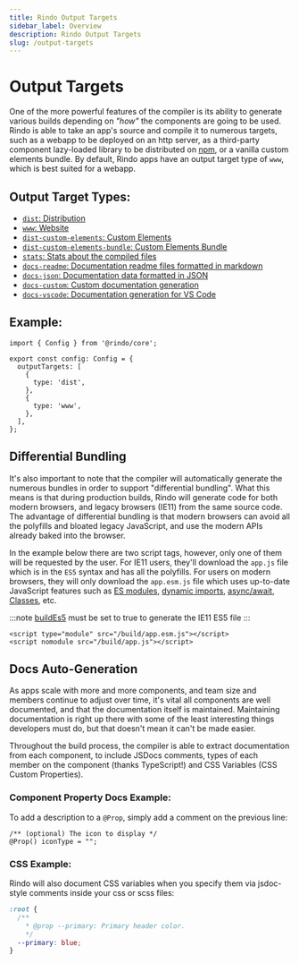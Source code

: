 ```yaml
---
title: Rindo Output Targets
sidebar_label: Overview
description: Rindo Output Targets
slug: /output-targets
---
```


# Output Targets

One of the more powerful features of the compiler is its ability to generate various builds depending on _"how"_ the components are going to be used. Rindo is able to take an app's source and compile it to numerous targets, such as a webapp to be deployed on an http server, as a third-party component lazy-loaded library to be distributed on [npm](https://www.npmjs.com/), or a vanilla custom elements bundle. By default, Rindo apps have an output target type of `www`, which is best suited for a webapp.

## Output Target Types:

- [`dist`: Distribution](./dist.md)
- [`www`: Website](./www.md)
- [`dist-custom-elements`: Custom Elements](./custom-elements.md)
- [`dist-custom-elements-bundle`: Custom Elements Bundle](./custom-elements-bundle.md)
- [`stats`: Stats about the compiled files](./docs-stats.md)
- [`docs-readme`: Documentation readme files formatted in markdown](./docs-readme.md)
- [`docs-json`: Documentation data formatted in JSON](./docs-json.md)
- [`docs-custom`: Custom documentation generation](./docs-custom.md)
- [`docs-vscode`: Documentation generation for VS Code](./docs-vscode.md)

## Example:

```tsx
import { Config } from '@rindo/core';

export const config: Config = {
  outputTargets: [
    {
      type: 'dist',
    },
    {
      type: 'www',
    },
  ],
};
```

## Differential Bundling

It's also important to note that the compiler will automatically generate the numerous bundles in order to support "differential bundling". What this means is that during production builds, Rindo will generate code for both modern browsers, and legacy browsers (IE11) from the same source code. The advantage of differential bundling is that modern browsers can avoid all the polyfills and bloated legacy JavaScript, and use the modern APIs already baked into the browser.

In the example below there are two script tags, however, only one of them will be requested by the user. For IE11 users, they'll download the `app.js` file which is in the `ES5` syntax and has all the polyfills. For users on modern browsers, they will only download the `app.esm.js` file which uses up-to-date JavaScript features such as [ES modules](https://developers.google.com/web/fundamentals/primers/modules), [dynamic imports](https://developer.mozilla.org/en-US/docs/Web/JavaScript/Reference/Statements/import#Dynamic_Import), [async/await](https://developer.mozilla.org/en-US/docs/Learn/JavaScript/Asynchronous/Async_await), [Classes](https://developer.mozilla.org/en-US/docs/Web/JavaScript/Reference/Classes), etc.

:::note
[buildEs5](../config/01-overview.md#buildes5) must be set to true to generate the IE11 ES5 file
:::

```markup
<script type="module" src="/build/app.esm.js"></script>
<script nomodule src="/build/app.js"></script>
```

## Docs Auto-Generation

As apps scale with more and more components, and team size and members continue to adjust over time, it's vital all components are well documented, and that the documentation itself is maintained. Maintaining documentation is right up there with some of the least interesting things developers must do, but that doesn't mean it can't be made easier.

Throughout the build process, the compiler is able to extract documentation from each component, to include JSDocs comments, types of each member on the component (thanks TypeScript!) and CSS Variables (CSS Custom Properties).

### Component Property Docs Example:

To add a description to a `@Prop`, simply add a comment on the previous line:

```tsx
/** (optional) The icon to display */
@Prop() iconType = "";
```

### CSS Example:

Rindo will also document CSS variables when you specify them via jsdoc-style comments inside your css or scss files:

```css
:root {
  /**
    * @prop --primary: Primary header color.
    */
  --primary: blue;
}
```
